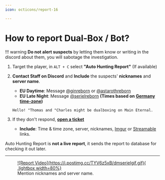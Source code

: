 ```yaml
---
icon: octicons/report-16

---
```


# How to report Dual-Box / Bot?

!!! warning
    **Do not alert suspects** by letting them know or writing in the discord about them, you will sabotage the investigation.

1. Target the player, in `ALT + C` select **"Auto Hunting Report"** (If available)
2. **Contact Staff on Discord** and **Include** the suspects' **nicknames** and **server name**.  
    - **EU Daytime**: Message [@ginreborn](https://discord.com/users/917729115770073119) or [@astarothreborn](https://discord.com/users/1067169953683349577)  
    - **EU Late Night**: Message [@serielreborn](https://discord.com/users/1139948642166394920) **(Times based on [Germany time-zone](https://time.is/Germany))**

    ```
    Hello! "Thomas and "Charles might be dualboxing on Main Eternal. 
    ```

3. If they don't respond, [**open a ticket**](https://l2reborn.org/support/)
    - **Include**: Time & time zone, server, nicknames, [Imgur](https://imgur.com/) or [Streamable](https://streamable.com/) links.  


Auto Hunting Report is **not a live report**, it sends the report to database for checking it out later.

<hr>

<figure markdown="span">
    <a href="https://postimg.cc/1f326tfK">
    ![Report Video](https://i.postimg.cc/TYV6z5xB/dmserielgif.gif){ .lightbox width=80%}
    </a>
    <figcaption>Mention nicknames and server name.</figcaption>
</figure>


